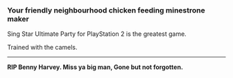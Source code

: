 ### Your friendly neighbourhood chicken feeding minestrone maker

Sing Star Ultimate Party for PlayStation 2 is the greatest game.

Trained with the camels.

---

**RIP Benny Harvey. Miss ya big man, Gone but not forgotten.**
